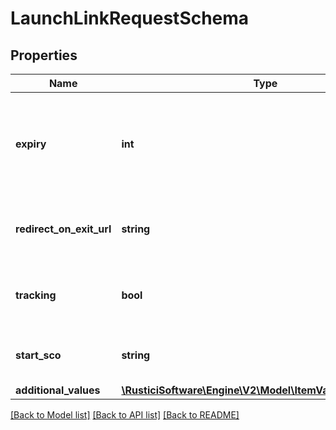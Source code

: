 # LaunchLinkRequestSchema

## Properties
Name | Type | Description | Notes
------------ | ------------- | ------------- | -------------
**expiry** | **int** | The number of seconds from now that this link will expire in. This parameter should only be specified if the setting &#39;ApiUseSignedLaunchLinks&#39; is configured with a value of &#39;true&#39;. | [optional] [default to 120]
**redirect_on_exit_url** | **string** | The URL the application should redirect to when the learner exits a course. If not specified, configured value will be used. | [optional] 
**tracking** | **bool** | Should this launch be tracked? If false, Engine will avoid tracking to the extent possible for the standard being used. | [optional] [default to true]
**start_sco** | **string** | For SCORM, SCO identifier to override launch, overriding the normal sequencing. | [optional] 
**additional_values** | [**\RusticiSoftware\Engine\V2\Model\ItemValuePairSchema[]**](ItemValuePairSchema.md) |  | [optional] 

[[Back to Model list]](../README.md#documentation-for-models) [[Back to API list]](../README.md#documentation-for-api-endpoints) [[Back to README]](../README.md)


